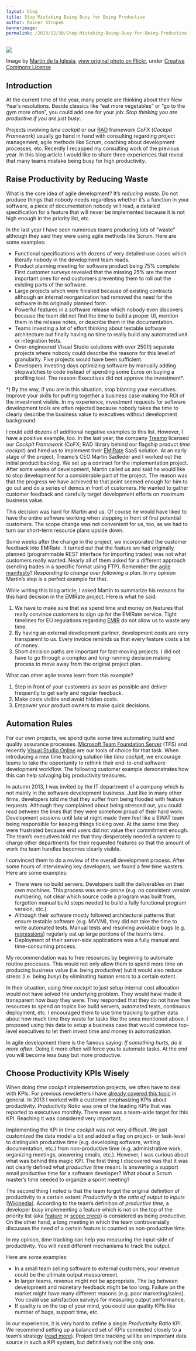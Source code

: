 ```yaml
---
layout: blog
title: Stop Mistaking Being Busy for Being Productive
author: Rainer Stropek
bannerimage: 
permalink: /2013/12/30/Stop-Mistaking-Being-Busy-for-Being-Productive
---
```


<p xmlns="http://www.w3.org/1999/xhtml">
  <img src="{{site.baseurl}}images/blog/2013/12/HamsterWheel.jpg" />
</p><p xmlns="http://www.w3.org/1999/xhtml">Image by <a href="http://www.flickr.com/photos/31199363@N02/" target="_blank">Martin de la Iglesia</a>, <a href="http://flic.kr/p/6Rkaen" target="_blank">view original photo on Flickr</a>, under <a href="http://creativecommons.org/licenses/by/2.0/deed.de" target="_blank">Creative Commons License</a></p><h2 xmlns="http://www.w3.org/1999/xhtml">Introduction</h2><p xmlns="http://www.w3.org/1999/xhtml">At the current time of the year, many people are thinking about their New Year’s resolutions. Beside classics like “eat more vegetables” or “go to the gym more often”, you could add one for your job: <em>Stop thinking you are productive if you are just busy</em>.</p><p xmlns="http://www.w3.org/1999/xhtml">Projects involving <em>time cockpit</em> or our <a href="http://en.wikipedia.org/wiki/Rapid_application_development" target="_blank">RAD</a> framework <em>CoFX</em> (<em>Cockpit Framework</em>) usually go hand in hand with consulting regarding project management, agile methods like Scrum, coaching about development processes, etc. Recently I recapped my consulting work of the previous year. In this blog article I would like to share three experiences that reveal that many teams mistake being busy for high productivity.</p><h2 xmlns="http://www.w3.org/1999/xhtml">Raise Productivity by Reducing Waste</h2><p xmlns="http://www.w3.org/1999/xhtml">What is the core idea of agile development? It’s <em>reducing waste</em>. Do not produce things that nobody needs regardless whether it’s a function in your software, a piece of documentation nobody will read, a detailed specification for a feature that will never be implemented because it is not high enough in the priority list, etc.</p><p xmlns="http://www.w3.org/1999/xhtml">In the last year I have seen numerous teams producing lots of “waste” although they said they were using agile methods like Scrum. Here are some examples:</p><ul xmlns="http://www.w3.org/1999/xhtml">
  <li>Functional specifications with dozens of very detailed use cases which literally nobody in the development team reads.</li>
  <li>Product planning meeting for software product being 75% complete: First customer surveys revealed that the missing 25% are the most important ones for end customers preventing them to roll out the existing parts of the software.</li>
  <li>Large projects which were finished because of existing contracts although an internal reorganization had removed the need for the software in its originally planned form.</li>
  <li>Powerful features in a software release which nobody even discovers because the team did not find the time to build a proper UI, mention them in the release notes, or describe them in the documentation.</li>
  <li>Teams investing a lot of effort thinking about testable software architecture but finally having no time to really build any automated unit or integration tests.</li>
  <li>Over-engineered Visual Studio solutions with over 250(!) separate projects where nobody could describe the reasons for this level of granularity. Five projects would have been sufficient.</li>
  <li>Developers investing days optimizing software by manually adding stopwatches to code instead of spending some Euros on buying a profiling tool. The reason: Executives did not approve the investment*.</li>
</ul><p xmlns="http://www.w3.org/1999/xhtml">*) By the way, if you are in this situation, stop blaming your executives. Improve your skills for putting together a business case making the ROI of the investment visible. In my experience, investment requests for software development tools are often rejected because nobody takes the time to clearly describe the business value to executives without development background.</p><p xmlns="http://www.w3.org/1999/xhtml">I could add dozens of additional negative examples to this list. However, I have a positive example, too. In the last year, the company <a href="http://www.treamo.com/" target="_blank">Treamo</a> licensed our <em>Cockpit Framework</em> (CoFX; RAD library behind our flagship product <em>time cockpit</em>) and hired us to implement their <a href="http://www.emir-ate.com/en.html" target="_blank">EMIRate</a> SaaS solution. At an early stage of the project, Treamo’s CEO Martin Sadleder and I worked out the initial product backlog. We set up a contract for the implementation project. After some weeks of development, Martin called us and said he would like to stop development for a considerable part of the project. The reason was that the progress we have achieved to that point seemed enough for him to go out and do a series of demos in front of customers. He wanted to gather customer feedback and carefully target development efforts on maximum business value.</p><p xmlns="http://www.w3.org/1999/xhtml">This decision was hard for Martin and us. Of course he would have liked to have the entire software working when stepping in front of first potential customers. The scope change was not convenient for us, too, as we had to turn our short-term resource plans upside down.</p><p xmlns="http://www.w3.org/1999/xhtml">Some weeks after the change in the project, we incorporated the customer feedback into EMIRate. It turned out that the feature we had originally planned (programmable REST interface for importing trades) was not what customers really wanted. Nearly all of them asked for a different approach (sending trades in a specific format using FTP). Remember the <a href="http://agilemanifesto.org/" target="_blank">agile manifesto</a>? <em>Responding to change over following a plan</em>. In my opinion Martin’s step is a perfect example for that.</p><p xmlns="http://www.w3.org/1999/xhtml">While writing this blog article, I asked Martin to summarize his reasons for this hard decision in the EMIRate project. Here is what he said:</p><ol xmlns="http://www.w3.org/1999/xhtml">
  <li>We have to make sure that we spend time and money on features that really convince customers to sign up for the EMIRate service. Tight timelines for EU regulations regarding <a href="http://www.esma.europa.eu/page/European-Market-Infrastructure-Regulation-EMIR">EMIR</a> do not allow us to waste any time.</li>
  <li>By having an external development partner, development costs are very transparent to us. Every invoice reminds us that every feature costs a lot of money.</li>
  <li>Short decision paths are important for fast-moving projects. I did not have to go through a complex and long-running decision making process to move away from the original project plan.</li>
</ol><p class="showcase" xmlns="http://www.w3.org/1999/xhtml">What can other agile teams learn from this example?</p><ol xmlns="http://www.w3.org/1999/xhtml">
  <li>Step in front of your customers as soon as possible and deliver frequently to get early and regular feedback.</li>
  <li>Make costs visible and avoid hidden costs.</li>
  <li>Empower your product owners to make quick decisions.</li>
</ol><h2 xmlns="http://www.w3.org/1999/xhtml">Automation Rules</h2><p xmlns="http://www.w3.org/1999/xhtml">For our own projects, we spend quite some time automating build and quality assurance processes. <a href="http://msdn.microsoft.com/en-us/vstudio/ff637362.aspx" target="_blank">Microsoft Team Foundation Server</a> (TFS) and recently <a href="http://www.visualstudio.com/products/visual-studio-online-overview-vs" target="_blank">Visual Studio Online</a> are our tools of choice for that task. When introducing a new time tracking solution like <em>time cockpit</em>, we encourage teams to take the opportunity to rethink their end-to-end software development workflow. The following customer example demonstrates how this can help salvaging big productivity treasures.</p><p xmlns="http://www.w3.org/1999/xhtml">In autumn 2013, I was invited by the IT department of a company which is not mainly in the software development business. Just like in many other firms, developers told me that they suffer from being flooded with feature requests. Although they complained about being stressed out, you could read between the lines that they were somehow proud of their hard work. Development sessions until late at night made them feel like a SWAT team being responsible for keeping things ticking over. At the same time they were frustrated because end users did not value their commitment enough. The team’s executives told me that they desperately needed a system to charge other departments for their requested features so that the amount of work the team handles becomes clearly visible.</p><p xmlns="http://www.w3.org/1999/xhtml">I convinced them to do a review of the overall development process. After some hours of interviewing key developers, we found a few time wasters. Here are some examples:</p><ul xmlns="http://www.w3.org/1999/xhtml">
  <li>There were no build servers. Developers built the deliverables on their own machines. This process was error-prone (e.g. no consistent version numbering, not clear which source code a program was built from, forgotten manual build steps needed to build a fully functional program version, etc.).</li>
  <li>Although their software mostly followed architectural patterns that ensure testable software (e.g. MVVM), they did not take the time to write automated tests. Manual tests and resolving avoidable bugs (e.g. <a href="http://en.wikipedia.org/wiki/Software_regression" target="_blank">regressions</a>) regularly eat up large portions of the team’s time.</li>
  <li>Deployment of their server-side applications was a fully manual and time-consuming process.</li>
</ul><p xmlns="http://www.w3.org/1999/xhtml">My recommendation was to free resources by beginning to automate routine processes. This would not only allow them to spend more time on producing business value (i.e. being <em>productive</em>) but it would also reduce stress (i.e. being <em>busy</em>) by eliminating human errors to a certain extent.</p><p xmlns="http://www.w3.org/1999/xhtml">In their situation, using <em>time cockpit</em> to just setup internal cost allocation would not have solved the underlying problem. They would have made it transparent how <em>busy</em> they were. They responded that they do not have free resources to spend on topics like build servers, automated tests, continuous deployment, etc. I encouraged them to use time tracking to gather data about how much time they waste for tasks like the ones mentioned above. I proposed using this data to setup a business case that would convince top-level executives to let them invest time and money in automatization.</p><p class="showcase" xmlns="http://www.w3.org/1999/xhtml">In agile development there is the famous saying: <em>If something hurts, do it more often.</em> Doing it more often will force you to automate tasks. At the end you will become less busy but more productive.</p><h2 xmlns="http://www.w3.org/1999/xhtml">Choose Productivity KPIs Wisely</h2><p xmlns="http://www.w3.org/1999/xhtml">When doing <em>time cockpit</em> implementation projects, we often have to deal with KPIs. For previous newsletters I have <a href="http://www.timecockpit.com/blog/2013/09/30/How-Healthy-is-Your-Business-Part-2" target="_blank">already covered this topic</a> in general. In 2013 I worked with a customer emphasizing KPIs about productivity. <em>Productivity Ratio</em> was one of the leading KPIs that was reported to executives monthly. There even was a team-wide target for this KPI. Reaching it was considered very important.</p><p xmlns="http://www.w3.org/1999/xhtml">Implementing the KPI in <em>time cockpit</em> was not very difficult. We just customized the data model a bit and added a flag on project- or task-level to distinguish productive time (e.g. developing software, writing documentation, etc.) from non-productive time (e.g. administrative work, organizing meetings, answering emails, etc.). However, I was curious about what was behind this magic KPI. The first thing I discovered was that it was not clearly defined what <em>productive time</em> meant. Is answering a support email productive time for a software developer? What about a Scrum master’s time needed to organize a sprint meeting?</p><p xmlns="http://www.w3.org/1999/xhtml">The second thing I noted is that the team forgot the original definition of productivity to a certain extent: <em>Productivity is the ratio of output to inputs</em> (<a href="http://en.wikipedia.org/wiki/Productivity" target="_blank">Wikipedia</a>). According to the team’s definition of <em>productive time</em>, a developer busy implementing a feature which is not on the top of the priority list (aka <a href="http://en.wikipedia.org/wiki/Feature_creep" target="_blank">feature</a> or <a href="http://en.wikipedia.org/wiki/Scope_creep" target="_blank">scope creep</a>) is considered as being productive. On the other hand, a long meeting in which the team controversially discusses the need of a certain feature is counted as non-productive time.</p><p class="showcase" xmlns="http://www.w3.org/1999/xhtml">In my opinion, time tracking can help you measuring the input-side of productivity. You will need different mechanisms to track the output.</p><p xmlns="http://www.w3.org/1999/xhtml">Here are some examples:</p><ul xmlns="http://www.w3.org/1999/xhtml">
  <li>In a small team selling software to external customers, your revenue could be the ultimate output measurement.</li>
  <li>In larger teams, revenue might not be appropriate. The lag between development and monetary feedback might be too long. Failure on the market might have many different reasons (e.g. poor marketing/sales). You could use satisfaction surveys for measuring output performance.</li>
  <li>If quality is on the top of your mind, you could use quality KPIs like number of bugs, support time, etc.</li>
</ul><p xmlns="http://www.w3.org/1999/xhtml">In our experience, it is very hard to define a single <em>Productivity Ratio</em> KPI. We recommend setting up a balanced set of KPIs connected closely to a team’s strategy (<a href="http://www.timecockpit.com/blog/2013/09/30/How-Healthy-is-Your-Business-Part-1" target="_blank">read more</a>). Project time tracking will be an important data source in such a KPI system, but definitively not the only one.</p>